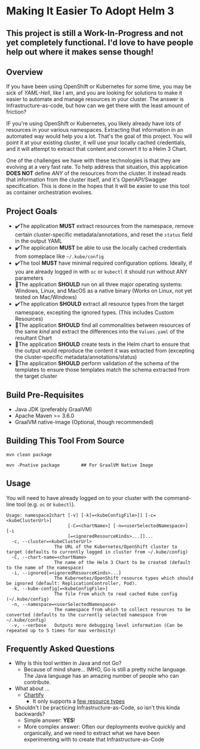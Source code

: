 # Making It Easier To Adopt Helm 3

## This project is still a Work-In-Progress and not yet completely functional. I'd love to have people help out where it makes sense though!

## Overview
If you have been using OpenShift or Kubernetes for some time, you may be sick of *YAML-Hell*, like I am, and you are looking for solutions to make it easier to automate and manage resources in your cluster. The answer is Infrastructure-as-code, but how can we get there with the least amount of friction? 

IF you're using OpenShift or Kubernetes, you likely already have lots of resources in your various namespaces. Extracting that information in an automated way would help you a lot. That's the goal of this project. You will point it at your existing cluster, it will use your locally cached credentials, and it will attempt to extract that content and convert it to a Helm 3 Chart.

One of the challenges we have with these technologies is that they are evolving at a very fast rate. To help address that situation, this application **DOES NOT** define *ANY* of the resources from the cluster. It instead reads that information from the cluster itself, and it's OpenAPI/Swagger specification. This is done in the hopes that it will be easier to use this tool as container orchestration evolves.


## Project Goals

* :heavy_check_mark:The application **MUST** extract resources from the namespace, remove certain cluster-specific metadata/annotations, and reset the `status` field in the output YAML
* :heavy_check_mark:The application **MUST** be able to use the locally cached credentials from someplace like `~/.kube/config`
* :heavy_check_mark:The tool **MUST** have minimal required configuration options. Ideally, if you are already logged in with `oc` or `kubectl` it should run without ANY parameters
* :black_square_button:The application **SHOULD** run on all three major operating systems: Windows, Linux, and MacOS as a native binary (Works on Linux, not yet tested on Mac/Windows)
* :heavy_check_mark:The application **SHOULD** extract all resource types from the target namespace, excepting the ignored types. (This includes Custom Resources)
* :black_square_button:The application **SHOULD** find all commonalities between resources of the same *kind* and extract the differences into the `Values.yaml` of the resultant Chart
* :black_square_button:The application **SHOULD** create tests in the Helm chart to ensure that the output would reproduce the content it was extracted from (excepting the cluster-specific metadata/annotations/status)
* :black_square_button:The application **SHOULD** perform validation of the schema of the templates to ensure those templates match the schema extracted from the target cluster

## Build Pre-Requisites
* Java JDK (preferably GraalVM)
* Apache Maven >= 3.6.0
* GraalVM native-image (Optional, though recommended)

## Building This Tool From Source

```
mvn clean package

mvn -Pnative package        ## For GraalVM Native Image
```

## Usage

You will need to have already logged on to your cluster with the command-line tool (e.g. `oc` or `kubectl`).

```
Usage: namespace2chart [-v] [-k[=<kubeConfigFile>]] [-c=<kubeClusterUrl>]
                       [-C=<chartName>] [-n=<userSelectedNamespace>] [-i
                       [=<ignoredResourceKinds>...]]...
  -c, --cluster=<kubeClusterUrl>
                  The URL of the Kubernetes/OpenShift cluster to target (defaults to currently logged in cluster from ~/.kube/config)
  -C, --chart-name=<chartName>
                  The name of the Helm 3 Chart to be created (default to the name of the namespace)
  -i, --ignored[=<ignoredResourceKinds>...]
                  The Kubernetes/OpenShift resource types which should be ignored (default: ReplicationController, Pod).
  -k, --kube-config[=<kubeConfigFile>]
                  The file from which to read cached Kube config (~/.kube/config)
  -n, --namespace=<userSelectedNamespace>
                  The namespace from which to collect resources to be converted (defaults to the currently selected namespace from ~/.kube/config)
  -v, --verbose   Outputs more debugging level information (Can be repeated up to 5 times for max verbosity)
```

## Frequently Asked Questions

* Why is this tool written in Java and not Go?
  * Because of mind share... IMHO, Go is still a pretty niche language. The Java language has an amazing number of people who can contribute.
* What about ... 
  * [Chartify](https://github.com/kubepack/chartify)
    * It only supports a [few resource types](https://github.com/kubepack/chartify/blob/master/pkg/kube_objects.go#L20)
* Shouldn't I be practicing Infrastructure-as-Code, so isn't this kinda backwards?
  * Simple answer: **YES**! 
  * More complex answer: Often our deployments evolve quickly and organically, and we need to extract what we have been experimenting with to create that Infrastructure-as-Code